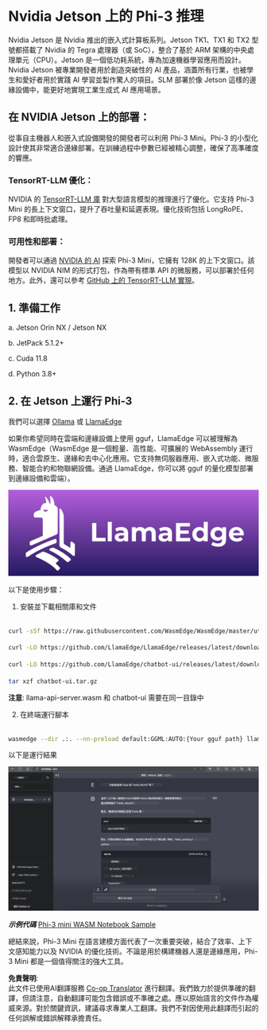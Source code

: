 <!--
CO_OP_TRANSLATOR_METADATA:
{
  "original_hash": "5b3df6e1a9927e93cda92801eec65d33",
  "translation_date": "2025-04-04T17:47:36+00:00",
  "source_file": "md\\01.Introduction\\03\\Jetson_Inference.md",
  "language_code": "hk"
}
-->
# **Nvidia Jetson 上的 Phi-3 推理**

Nvidia Jetson 是 Nvidia 推出的嵌入式計算板系列。Jetson TK1、TX1 和 TX2 型號都搭載了 Nvidia 的 Tegra 處理器（或 SoC），整合了基於 ARM 架構的中央處理單元（CPU）。Jetson 是一個低功耗系統，專為加速機器學習應用而設計。Nvidia Jetson 被專業開發者用於創造突破性的 AI 產品，涵蓋所有行業，也被學生和愛好者用於實踐 AI 學習並製作驚人的項目。SLM 部署於像 Jetson 這樣的邊緣設備中，能更好地實現工業生成式 AI 應用場景。

## 在 NVIDIA Jetson 上的部署：
從事自主機器人和嵌入式設備開發的開發者可以利用 Phi-3 Mini。Phi-3 的小型化設計使其非常適合邊緣部署。在訓練過程中參數已經被精心調整，確保了高準確度的響應。

### TensorRT-LLM 優化：
NVIDIA 的 [TensorRT-LLM 庫](https://github.com/NVIDIA/TensorRT-LLM?WT.mc_id=aiml-138114-kinfeylo) 對大型語言模型的推理進行了優化。它支持 Phi-3 Mini 的長上下文窗口，提升了吞吐量和延遲表現。優化技術包括 LongRoPE、FP8 和即時批處理。

### 可用性和部署：
開發者可以通過 [NVIDIA 的 AI](https://www.nvidia.com/en-us/ai-data-science/generative-ai/) 探索 Phi-3 Mini，它擁有 128K 的上下文窗口。該模型以 NVIDIA NIM 的形式打包，作為帶有標準 API 的微服務，可以部署於任何地方。此外，還可以參考 [GitHub 上的 TensorRT-LLM 實現](https://github.com/NVIDIA/TensorRT-LLM)。

## **1. 準備工作**

a. Jetson Orin NX / Jetson NX

b. JetPack 5.1.2+

c. Cuda 11.8

d. Python 3.8+

## **2. 在 Jetson 上運行 Phi-3**

我們可以選擇 [Ollama](https://ollama.com) 或 [LlamaEdge](https://llamaedge.com)

如果你希望同時在雲端和邊緣設備上使用 gguf，LlamaEdge 可以被理解為 WasmEdge（WasmEdge 是一個輕量、高性能、可擴展的 WebAssembly 運行時，適合雲原生、邊緣和去中心化應用。它支持無伺服器應用、嵌入式功能、微服務、智能合約和物聯網設備。通過 LlamaEdge，你可以將 gguf 的量化模型部署到邊緣設備和雲端）。

![llamaedge](../../../../../translated_images/llamaedge.1356a35c809c5e9d89d8168db0c92161e87f5e2c34831f2fad800f00fc4e74dc.hk.jpg)

以下是使用步驟：

1. 安裝並下載相關庫和文件

```bash

curl -sSf https://raw.githubusercontent.com/WasmEdge/WasmEdge/master/utils/install.sh | bash -s -- --plugin wasi_nn-ggml

curl -LO https://github.com/LlamaEdge/LlamaEdge/releases/latest/download/llama-api-server.wasm

curl -LO https://github.com/LlamaEdge/chatbot-ui/releases/latest/download/chatbot-ui.tar.gz

tar xzf chatbot-ui.tar.gz

```

**注意**: llama-api-server.wasm 和 chatbot-ui 需要在同一目錄中

2. 在終端運行腳本

```bash

wasmedge --dir .:. --nn-preload default:GGML:AUTO:{Your gguf path} llama-api-server.wasm -p phi-3-chat

```

以下是運行結果

![llamaedgerun](../../../../../translated_images/llamaedgerun.66eb2acd7f14e814437879522158b9531ae7c955014d48d0708d0e4ce6ac94a6.hk.png)

***示例代碼*** [Phi-3 mini WASM Notebook Sample](https://github.com/Azure-Samples/Phi-3MiniSamples/tree/main/wasm)

總結來說，Phi-3 Mini 在語言建模方面代表了一次重要突破，結合了效率、上下文感知能力以及 NVIDIA 的優化技術。不論是用於構建機器人還是邊緣應用，Phi-3 Mini 都是一個值得關注的強大工具。

**免責聲明**:  
此文件已使用AI翻譯服務 [Co-op Translator](https://github.com/Azure/co-op-translator) 進行翻譯。我們致力於提供準確的翻譯，但請注意，自動翻譯可能包含錯誤或不準確之處。應以原始語言的文件作為權威來源。對於關鍵資訊，建議尋求專業人工翻譯。我們不對因使用此翻譯而引起的任何誤解或錯誤解釋承擔責任。